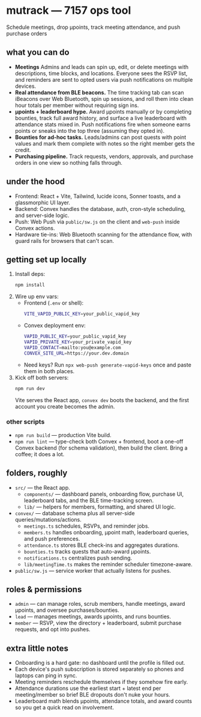 # mutrack — 7157 ops tool

Schedule meetings, drop μpoints, track meeting attendance, and push purchase orders

## what you can do

- **Meetings** Admins and leads can spin up, edit, or delete meetings with descriptions, time blocks, and locations. Everyone sees the RSVP list, and reminders are sent to opted users via push notifications on multiple devices.
- **Real attendance from BLE beacons.** The time tracking tab can scan iBeacons over Web Bluetooth, spin up sessions, and roll them into clean hour totals per member without requiring sign ins.
- **μpoints + leaderboard hype.** Award μpoints manually or by completing bounties, track full award history, and surface a live leaderboard with attendance stats mixed in. Push notifications fire when someone earns points or sneaks into the top three (assuming they opted in).
- **Bounties for ad-hoc tasks.** Leads/admins can post quests with point values and mark them complete with notes so the right member gets the credit.
- **Purchasing pipeline.** Track requests, vendors, approvals, and purchase orders in one view so nothing falls through.

## under the hood

- Frontend: React + Vite, Tailwind, lucide icons, Sonner toasts, and a glassmorphic UI layer.
- Backend: Convex handles the database, auth, cron-style scheduling, and server-side logic.
- Push: Web Push via `public/sw.js` on the client and `web-push` inside Convex actions.
- Hardware tie-ins: Web Bluetooth scanning for the attendance flow, with guard rails for browsers that can't scan.

## getting set up locally

1. Install deps:
   ```bash
   npm install
   ```
2. Wire up env vars:
   - Frontend (`.env` or shell):
     ```bash
     VITE_VAPID_PUBLIC_KEY=your_public_vapid_key
     ```
   - Convex deployment env:
     ```bash
     VAPID_PUBLIC_KEY=your_public_vapid_key
     VAPID_PRIVATE_KEY=your_private_vapid_key
     VAPID_CONTACT=mailto:you@example.com
     CONVEX_SITE_URL=https://your.dev.domain
     ```
   - Need keys? Run `npx web-push generate-vapid-keys` once and paste them in both places.
3. Kick off both servers:
   ```bash
   npm run dev
   ```
   Vite serves the React app, `convex dev` boots the backend, and the first account you create becomes the admin.

### other scripts

- `npm run build` — production Vite build.
- `npm run lint` — type-check both Convex + frontend, boot a one-off Convex backend (for schema validation), then build the client. Bring a coffee; it does a lot.

## folders, roughly

- `src/` — the React app.
  - `components/` — dashboard panels, onboarding flow, purchase UI, leaderboard tabs, and the BLE time-tracking screen.
  - `lib/` — helpers for members, formatting, and shared UI logic.
- `convex/` — database schema plus all server-side queries/mutations/actions.
  - `meetings.ts` schedules, RSVPs, and reminder jobs.
  - `members.ts` handles onboarding, μpoint math, leaderboard queries, and push preferences.
  - `attendance.ts` stores BLE check-ins and aggregates durations.
  - `bounties.ts` tracks quests that auto-award μpoints.
  - `notifications.ts` centralizes push sending.
  - `lib/meetingTime.ts` makes the reminder scheduler timezone-aware.
- `public/sw.js` — service worker that actually listens for pushes.

## roles & permissions

- `admin` — can manage roles, scrub members, handle meetings, award μpoints, and oversee purchases/bounties.
- `lead` — manages meetings, awards μpoints, and runs bounties.
- `member` — RSVP, view the directory + leaderboard, submit purchase requests, and opt into pushes.

## extra little notes

- Onboarding is a hard gate: no dashboard until the profile is filled out.
- Each device's push subscription is stored separately so phones and laptops can ping in sync.
- Meeting reminders reschedule themselves if they somehow fire early.
- Attendance durations use the earliest start + latest end per meeting/member so brief BLE dropouts don't nuke your hours.
- Leaderboard math blends μpoints, attendance totals, and award counts so you get a quick read on involvement.

